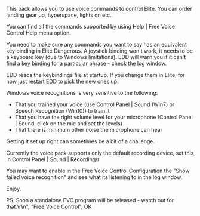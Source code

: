 This pack allows you to use voice commands to control Elite.  You can order landing gear up, hyperspace,
lights on etc.

You can find all the commands supported by using Help | Free Voice Control Help menu option.

You need to make sure any commands you want to say has an equivalent key binding in Elite Dangerous. A joystick binding won't work, it needs to be a keyboard key (due to Windows limitations). EDD will warn you if it can't find a key binding for a particular phrase - check the log window.

EDD reads the keybindings file at startup.  If you change them in Elite, for now just restart EDD to pick the new ones up.

Windows voice recognitions is very sensitive to the following:

* That you trained your voice (use Control Panel | Sound (Win7) or Speech Recognition (Win10)) to train it
* That you have the right volume level for your microphone (Control Panel | Sound, click on the mic and set the levels)
* That there is minimum other noise the microphone can hear

Getting it set up right can sometimes be a bit of a challenge.

Currently the voice pack supports only the default recording device, set this in Control Panel | Sound | Recording\r

You may want to enable in the Free Voice Control Configuration the \"Show failed voice recognition\" and see what its listening to in the log window.

Enjoy.

PS. Soon a standalone FVC program will be released - watch out for that.\r\n", "Free Voice Control", OK
